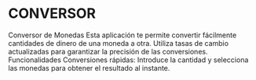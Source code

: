 # CONVERSOR
Conversor de Monedas Esta aplicación te permite convertir fácilmente cantidades de dinero de una moneda a otra. Utiliza tasas de cambio actualizadas para garantizar la precisión de las conversiones.  Funcionalidades Conversiones rápidas: Introduce la cantidad y selecciona las monedas para obtener el resultado al instante.
